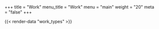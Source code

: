 +++
title = "Work"
menu_title = "Work"
menu = "main"
weight = "20"
meta = "false"
+++

{{< render-data "work_types" >}}
